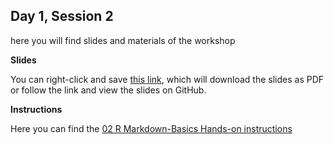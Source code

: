 ## Day 1, Session 2

here you will find slides and materials of the workshop


**Slides**

You can right-click and save [this link](https://github.com/lisallreiber/R-Workshop/raw/main/assets/slides/02_RMarkdown-Basics.pdf), which will download the slides as PDF or follow the link and view the slides on GitHub.


**Instructions**

Here you can find the [02 R Markdown-Basics Hands-on instructions](https://github.com/lisallreiber/R-Workshop/blob/main/02_RMarkdown-Basics/02_Instructions.md)  



